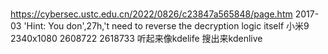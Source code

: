 # 

https://cybersec.ustc.edu.cn/2022/0826/c23847a565848/page.htm
2017-03
'Hint: You don',27h,'t need to reverse the decryption logic itself
小米9  2340x1080
2608722
2618733
听起来像kdelife 搜出来kdenlive
